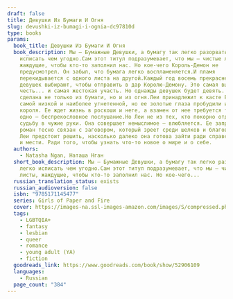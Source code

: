 ```yaml
---
draft: false
title: Девушки Из Бумаги И Огня
slug: devushki-iz-bumagi-i-ognia-dc97810d
type: books
params:
  book_title: Девушки Из Бумаги И Огня
  book_description: Мы — Бумажные Девушки, а бумагу так легко разорвать, так легко
    исписать чем угодно.Сам этот титул подразумевает, что мы — чистые листы,
    жаждущие, чтобы кто-то заполнил нас. Но кое-чего Король-Демон не
    предусмотрел. Он забыл, что бумага легко воспламеняется.И пламя
    перекидывается с одного листа на другой.Каждый год восемь прекраснейших
    девушек выбирают, чтобы отправить в дар Королю-Демону. Это самая высокая
    честь... и самая жестокая участь. Но однажды девушек будет девять. И Девятая
    сделана не только из бумаги, но и из огня.Леи принадлежит к касте Бумаги,
    самой низкой и наиболее угнетенной, но ее золотые глаза пробудили интерес
    короля. Ее ждет жизнь в роскоши и неге, а взамен от нее требуется только
    одно — беспрекословное послушание.Но Леи не из тех, кто покорно отдает свою
    судьбу в чужие руки. Она совершает немыслимое — влюбляется. Ее запретный
    роман тесно связан с заговором, который зреет среди шелков и благовоний, и
    Леи предстоит решить, насколько далеко она готова зайти ради справедливости
    и мести. Ради того, чтобы узнать что-то новое о мире и о себе.
  authors:
    - Natasha Ngan, Наташа Нган
  short_book_description: Мы — Бумажные Девушки, а бумагу так легко разорвать, так
    легко исписать чем угодно.Сам этот титул подразумевает, что мы — чистые
    листы, жаждущие, чтобы кто-то заполнил нас. Но кое-чего...
  russian_translation_status: exists
  russian_audioversion: false
  isbn: "9785171145477"
  series: Girls of Paper and Fire
  cover: https://images-na.ssl-images-amazon.com/images/S/compressed.photo.goodreads.com/books/1568015427l/52906109.jpg
  tags:
    - LGBTQIA+
    - fantasy
    - lesbian
    - queer
    - romance
    - young adult (YA)
    - fiction
  goodreads_link: https://www.goodreads.com/book/show/52906109
  languages:
    - Russian
  page_count: "384"
---
```

